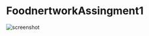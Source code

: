 ﻿# FoodnertworkAssingment1
![screenshot](https://user-images.githubusercontent.com/40333979/124581014-7fff2e00-de72-11eb-9406-4d355e4e836f.png)
